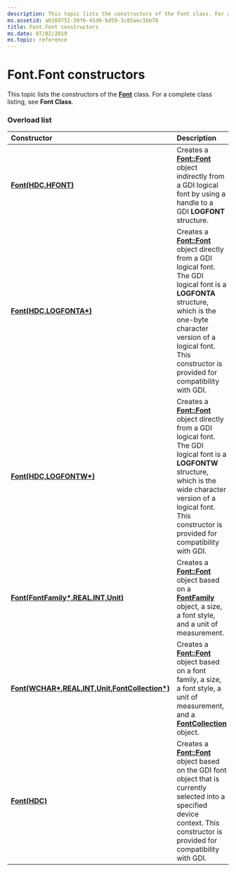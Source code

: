 ```yaml
---
description: This topic lists the constructors of the Font class. For a complete class listing, see Font Class.
ms.assetid: a0169751-50f6-41d9-bd59-3c85aec1bb78
title: Font.Font constructors
ms.date: 07/02/2019
ms.topic: reference
---
```


# Font.Font constructors

This topic lists the constructors of the [**Font**](/windows/win32/api/gdiplusheaders/nl-gdiplusheaders-font) class. For a complete class listing, see **Font Class**.

### Overload list



| Constructor                                                                                                                   | Description                                                                                                                                                                                                                                                                                                  |
|:------------------------------------------------------------------------------------------------------------------------------|:-------------------------------------------------------------------------------------------------------------------------------------------------------------------------------------------------------------------------------------------------------------------------------------------------------------|
| [**Font(HDC,HFONT)**](/windows/win32/api/gdiplusheaders/nf-gdiplusheaders-font-font(inhdc_inconsthfont))                                                                | Creates a [**Font::Font**](/windows/win32/api/gdiplusheaders/nf-gdiplusheaders-font-font(inhdc_inconsthfont)) object indirectly from a GDI logical font by using a handle to a GDI **LOGFONT** structure.<br/>                                                                                                                                   |
| [**Font(HDC,LOGFONTA\*)**](/windows/win32/api/gdiplusheaders/nf-gdiplusheaders-font-font(inhdc_inconstlogfonta))                                            | Creates a [**Font::Font**](/windows/win32/api/gdiplusheaders/nf-gdiplusheaders-font-font(inhdc_inconstlogfonta)) object directly from a GDI logical font. The GDI logical font is a **LOGFONTA** structure, which is the one-byte character version of a logical font. This constructor is provided for compatibility with GDI.<br/> |
| [**Font(HDC,LOGFONTW\*)**](/windows/win32/api/gdiplusheaders/nf-gdiplusheaders-font-font(inhdc_inconstlogfontw))                                            | Creates a [**Font::Font**](/windows/win32/api/gdiplusheaders/nf-gdiplusheaders-font-font(inhdc_inconstlogfontw)) object directly from a GDI logical font. The GDI logical font is a **LOGFONTW** structure, which is the wide character version of a logical font. This constructor is provided for compatibility with GDI.<br/>     |
| [**Font(FontFamily\*,REAL,INT,Unit)**](/windows/win32/api/gdiplusheaders/nf-gdiplusheaders-font-font(inconstfontfamily_inreal_inint_inunit))                                | Creates a [**Font::Font**](/windows/win32/api/gdiplusheaders/nf-gdiplusheaders-font-font(inconstfontfamily_inreal_inint_inunit)) object based on a [**FontFamily**](/windows/win32/api/gdiplusheaders/nl-gdiplusheaders-fontfamily) object, a size, a font style, and a unit of measurement.<br/>                                                                               |
| [**Font(WCHAR\*,REAL,INT,Unit,FontCollection\*)**](/windows/win32/api/gdiplusheaders/nf-gdiplusheaders-font-font(inconstwchar_inreal_inint_inunit_inconstfontcollection)) | Creates a [**Font::Font**](/windows/win32/api/gdiplusheaders/nf-gdiplusheaders-font-font(inconstwchar_inreal_inint_inunit_inconstfontcollection)) object based on a font family, a size, a font style, a unit of measurement, and a [**FontCollection**](/windows/win32/api/gdiplusheaders/nl-gdiplusheaders-fontcollection) object.<br/>                                     |
| [**Font(HDC)**](/windows/win32/api/gdiplusheaders/nf-gdiplusheaders-font-font(inhdc))                                                                            | Creates a [**Font::Font**](/windows/win32/api/gdiplusheaders/nf-gdiplusheaders-font-font(inhdc)) object based on the GDI font object that is currently selected into a specified device context. This constructor is provided for compatibility with GDI. <br/>                                                                           |



 

 
